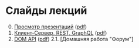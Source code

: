# Слайды лекций

0. [Просмотр презентаций](https://urfu-2021.github.io/slides/00-presentations/) ([pdf](https://urfu-2021.github.io/slides/00-presentations/index.pdf))
1. [Клиент-Сервер, REST, GraphQL](https://urfu-2021.github.io/slides/01-client-server/) ([pdf](https://urfu-2021.github.io/slides/01-client-server/index.pdf))
2. [DOM API](https://urfu-2021.github.io/slides/02-dom-api/) ([pdf](https://urfu-2021.github.io/slides/02-dom-api/index.pdf))
2.1. [Домашняя работа "Форум"]
